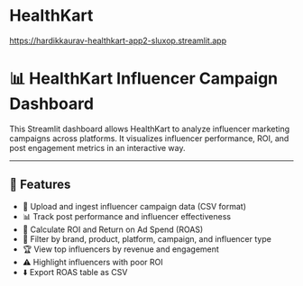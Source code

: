 # HealthKart

https://hardikkaurav-healthkart-app2-sluxop.streamlit.app

# 📊 HealthKart Influencer Campaign Dashboard

This Streamlit dashboard allows HealthKart to analyze influencer marketing campaigns across platforms. It visualizes influencer performance, ROI, and post engagement metrics in an interactive way.

---

## 🔧 Features

- 📁 Upload and ingest influencer campaign data (CSV format)
- 📊 Track post performance and influencer effectiveness
- 💸 Calculate ROI and Return on Ad Spend (ROAS)
- 🎯 Filter by brand, product, platform, campaign, and influencer type
- 🏆 View top influencers by revenue and engagement
- ⚠️ Highlight influencers with poor ROI
- ⬇️ Export ROAS table as CSV
